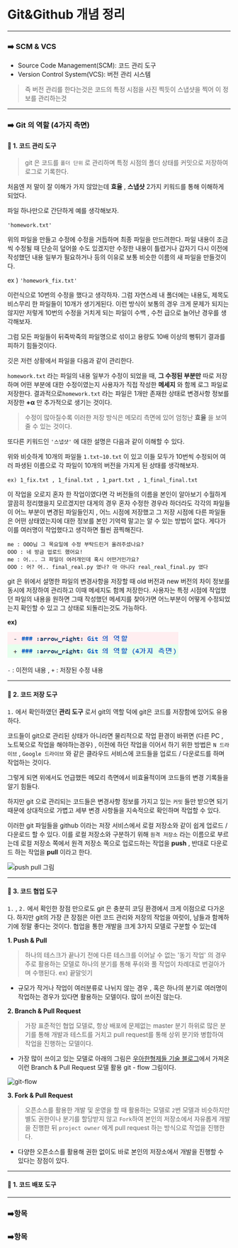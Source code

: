 # Git&Github 개념 정리

---

### :arrow_right: SCM & VCS

- Source Code Management(SCM): 코드 관리 도구
- Version Control System(VCS): 버전 관리 시스템

> 즉 버전 관리를 한다는것은 코드의 특정 시점을 사진 찍듯이 스냅샷을 찍어 이 정보를 관리하는것

---



### :arrow_right: Git 의 역할 (4가지 측면)

#### :radio_button: 1. 코드 관리 도구

> git 은 코드를 `폴더 단위` 로 관리하며 특정 시점의 폴더 상태를 커밋으로 저장하여 로그로 기록한다.

처음엔 저 말이 잘 이해가 가지 않았는데 __효율__ , __스냅샷__ 2가지 키워드를 통해 이해하게 되었다.

파일 하나만으로 간단하게 예를 생각해보자.

`'homework.txt'`

위의 파일을 만들고 수정에 수정을 거듭하며 최종 파일을 만드려한다. 파일 내용이 조금씩 수정될 때 단순히 덮어쓸 수도 있겠지만 수정한 내용이 틀렸거나 갑자기 다시 이전에 작성했던 내용 일부가 필요하거나 등의 이유로 보통 비슷한 이름의 새 파일을 만들것이다. 

ex ) `'homework_fix.txt'`

이런식으로 10번의 수정을 했다고 생각하자. 그럼 자연스레 내 폴더에는 내용도, 제목도 비스무리 한 파일들이 10개가 생기게된다.  이런 방식이 보통의 경우 크게 문제가 되지는 않지만 저렇게 10번의 수정을 거치게 되는 파일이 수백 , 수천 급으로 늘어난 경우를 생각해보자.

 

그럼 모든 파일들이 뒤죽박죽의 파일명으로 섞이고 용량도 10배 이상의 뻥튀기 결과를 피하기 힘들것이다. 

 

깃은 저런 상황에서 파일을 다음과 같이 관리한다.

`homework.txt` 라는 파일의 내용 일부가 수정이 되었을 때, __그 수정된 부분만__ 따로 저장하며 어떤 부분에 대한 수정이였는지 사용자가 직접 작성한 __메세지__ 와 함께 로그 파일로 저장한다. 결과적으로`homework.txt` 라는 파일은 1개만 존재한 상태로 변경사항 정보를 저장한 __+α__ 만 추가적으로 생기는 것이다. 

 

> 수정이 많아질수록 이러한 저장 방식은 메모리 측면에 있어 엄청난 __효율__ 을 보여줄 수 있는 것이다.

 

또다른 키워드인 `'스냅샷'` 에 대한 설명은 다음과 같이 이해할 수 있다.

위와 비슷하게 10개의 파일들 `1.txt~10.txt` 이 있고 이들 모두가 10번씩 수정되어 여러 파생된 이름으로 각 파일이 10개의 버전을 가지게 된 상태를 생각해보자.

`ex) 1_fix.txt , 1_final.txt , 1_part.txt , 1_final_final.txt `

이 작업을 오로지 혼자 한 작업이였다면 각 버전들의 이름을 본인이 알아보기 수월하게 깔끔히 정리했을지 모르겠지만 대게의 경우 혼자 수정한 경우라 하더라도 각각의 파일들이 어느 부분이 변경된 파일들인지 , 어느 시점에 저장했고 그 저장 시점에 다른 파일들은 어떤 상태였는지에 대한 정보를 본인 기억력 말고는 알 수 있는 방법이 없다. 게다가 이를 여러명이 작업했다고 생각하면 훨씬 끔찍해진다.



```
me : OOO님 그 목요일에 수정 부탁드린거 올려주셨나요?
OOO : 네 방금 업로드 했어요!
me : 어... 그 파일이 여러개인데 혹시 어떤거인가요?
OOO : 어? 어.. final_real.py 였나? 아 아니다 real_real_final.py 였다
```

 

git 은 위에서 설명한 파일의 변경사항을 저장할 때 old 버전과 new 버전의 차이 정보를 동시에 저장하여 관리하고 이때 메세지도 함께 저장한다. 사용자는 특정 시점에 작업했던 파일의 내용을 원하면 그때 작성했던 메세지를 찾아가면 어느부분이 어떻게 수정되었는지 확인할 수 있고 그 상태로 되돌리는것도 가능하다.

__ex)__

![변경 사항](../assets/git_diff.PNG)

`-` : 이전의 내용 , `+` : 저장된 수정 내용

---

#### :radio_button: 2. 코드 저장 도구

`1.` 에서 확인하였던 __관리 도구__ 로서 git의 역할 덕에 git은 코드를 저장함에 있어도 유용하다.

코드들이 git으로 관리된 상태가 아니라면 물리적으로 작업 환경이 바뀌면 (다른 PC , 노트북으로 작업을 해야하는경우) , 이전에 하던 작업을 이어서 하기 위한 방법은 `N 드라이브` , `Google 드라이브` 와 같은 클라우드 서비스에 코드들을 업로드 / 다운로드를 하며 작업하는 것이다. 

 

그렇게 되면 위에서도 언급했든 메모리 측면에서 비효율적이며 코드들의 변경 기록들을 알기 힘들다.

하지만 git 으로 관리되는 코드들은 변경사항 정보를 가지고 있는 `커밋` 들만 받으면 되기 때문에 상대적으로 가볍고 세부 변경 사항들을 지속적으로 확인하며 작업할 수 있다. 

이러한 git 파일들을 github 이라는 저장 서비스에서 로컬 저장소와 같이 쉽게 업로드 / 다운로드 할 수 있다. 이를 로컬 저장소와 구분하기 위해 `원격 저장소` 라는 이름으로 부르는데 로컬 저장소 쪽에서 원격 저장소 쪽으로 업로드하는 작업을 __push__ , 반대로 다운로드 하는 작업을 __pull__ 이라고 한다.

![push pull 그림](https://media.vlpt.us/post-images/devzunky/f2cbc030-e750-11e9-923d-59d3f2efc852/Git-PUSH-pULL.png)

---

#### :radio_button: 3. 코드 협업 도구

`1.` , `2.` 에서 확인한 장점 만으로도 git 은 충분히 코딩 환경에서 크게 이점으로 다가온다. 하지만 git의 가장 큰 장점은 이런 코드 관리와 저장의 작업을 여럿이, 남들과 함께하기에 정말 좋다는 것이다. 협업을 통한 개발을 크게 3가지 모델로 구분할 수 있는데

__1. Push & Pull__

> 하나의 테스크가 끝나기 전에 다른 테스크를 이어날 수 없는 '동기 작업' 의 경우 주로 활용하는 모델로 하나의 분기를 통해 푸쉬와 풀 작업이 차례대로 번걸아가며 수행된다. ex) 끝말잇기

- 규모가 작거나 작업이 여러분류로 나뉘지 않는 경우 , 혹은 하나의 분기로 여러명이 작업하는 경우가 있다면 활용하는 모델이다. 많이 쓰이진 않는다.

 

__2. Branch & Pull Request__

> 가장 표준적인 협업 모델로, 항상 배포에 문제없는 master 분기 하위로 많은 분기를 통해 개발과 테스트를 거치고 pull request를  통해 상위 분기와 병합하여 작업을 진행하는 모델이다. 

- 가장 많이 쓰이고 있는 모델로 아래의 그림은 [우아한형제들 기술 블로그](https://woowabros.github.io/experience/2017/10/30/baemin-mobile-git-branch-strategy.html)에서 가져온 이런 Branch & Pull Request 모델 활용 git - flow 그림이다.

![git-flow](https://woowabros.github.io/img/2017-10-30/git-flow_overall_graph.png)



__3. Fork & Pull Request__

> 오픈소스를 활용한 개발 및 운영을 할 때 활용하는 모델로 `2`번 모델과 비슷하지만 별도 권한이나 분기를 할당받지 않고 `Fork`하여 본인의 저장소에서 자유롭게 개발을 진행한 뒤 `project owner` 에게 pull request 하는 방식으로 작업을 진행한다.

- 다양한 오픈소스를 활용해 권한 없이도 바로 본인의 저장소에서 개발을 진행할 수 있다는 장점이 있다. 



---

#### :radio_button: 1. 코드 배포 도구









---



### :arrow_right:항목





### :arrow_right:항목
